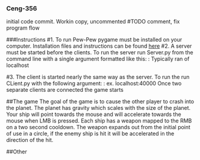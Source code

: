 ### Ceng-356
initial code commit. Workin copy, uncommented
#TODO comment, fix program flow

###Instructions
#1. 
  To run Pew-Pew pygame must be installed on your computer. Installation files and instructions can be found [here](https://www.pygame.org/wiki/GettingStarted)
#2. 
  A server must be started before the clients. To run the server run Server.py from the command line with a single argument formatted like this:
        <host>:<port>
Typically ran of localhost
  
#3.
  The client is started nearly the same way as the server. To run the run CLient.py with the following argument:
    <host>:<port>
  ex. localhost:40000
  Once two separate clients are connected the game starts
  
##The game
The goal of the game is to cause the other player to crash into the planet. The planet has gravity which scales with the size of the planet. Your ship will point towards the mouse and will accelerate towards the mouse when LMB is pressed. Each ship has a weapon mapped to the RMB on a two second cooldown. The weapon expands out from the initial point of use in a circle, if the enemy ship is hit it will be accelerated in the direction of the hit.

##Other
